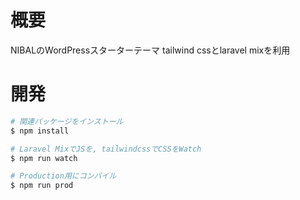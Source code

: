 # 概要
NIBALのWordPressスターターテーマ
tailwind cssとlaravel mixを利用

# 開発
```bash
# 関連パッケージをインストール
$ npm install

# Laravel MixでJSを, tailwindcssでCSSをWatch
$ npm run watch

# Production用にコンパイル
$ npm run prod
```